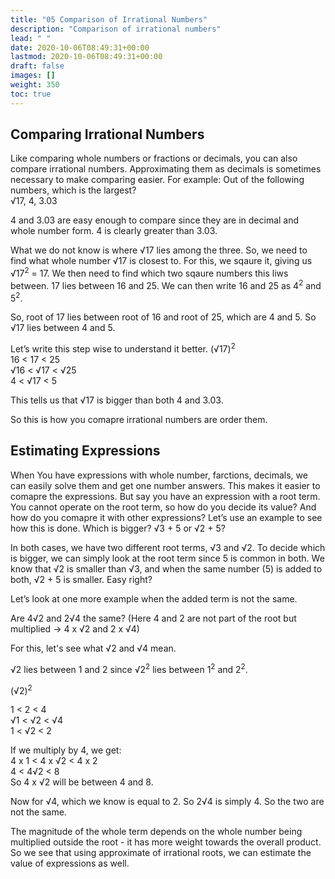 ```yaml
---
title: "05 Comparison of Irrational Numbers"
description: "Comparison of irrational numbers"
lead: " "
date: 2020-10-06T08:49:31+00:00
lastmod: 2020-10-06T08:49:31+00:00
draft: false
images: []
weight: 350
toc: true
---
```


## Comparing Irrational Numbers

Like comparing whole numbers or fractions or decimals, you can also compare irrational numbers. Approximating them as decimals is sometimes necessary to make comparing easier.
For example:
Out of the following numbers, which is the largest?  
√17, 4, 3.03

4 and 3.03 are easy enough to compare since they are in decimal and whole number form. 4 is clearly greater than 3.03. 

What we do not know is where √17 lies among the three. So, we need to find what whole number √17 is closest to. 
For this, we sqaure it, giving us √17<sup>2</sup> = 17. We then need to find which two sqaure numbers this liws between. 17 lies between 16 and 25. We can then write 16 and 25 as 4<sup>2</sup> and 5<sup>2</sup>. 

So, root of 17 lies between root of 16 and root of 25, which are 4 and 5. So √17 lies between 4 and 5. 

Let’s write this step wise to understand it better.
(√17)<sup>2</sup>  
16 < 17 < 25  
√16 < √17 < √25   
4 < √17 < 5  

This tells us that √17 is bigger than both 4 and 3.03.

So this is how you comapre irrational numbers are order them.

## Estimating Expressions

When You have expressions with whole number, farctions, decimals, we can easily solve them and get one number answers. This makes it easier to comapre the expressions.
But say you have an expression with a root term. You cannot operate on the root term, so how do you decide its value? And how do you comapre it with other expressions? 
Let’s use an example to see how this is done. 
Which is bigger? √3 + 5 or √2 + 5?

In both cases, we have two different root terms, √3 and √2. To decide which is bigger, we can simply look at the root term since 5 is common in both.
We know that √2 is smaller than √3, and when the same number (5) is added to both, √2 + 5 is smaller. Easy right?

Let’s look at one more example when the added term is not the same.

Are 4√2 and 2√4 the same? (Here 4 and 2 are not part of the root but multiplied -> 4 x √2 and 2 x √4)

For this, let's see what √2 and √4 mean. 

√2 lies between 1 and 2 since √2<sup>2</sup> lies between 1<sup>2</sup> and 2<sup>2</sup>.

(√2)<sup>2</sup>  

1 < 2 < 4  
√1 < √2 < √4   
1 < √2 < 2  

If we multiply by 4, we get:  
4 x 1 < 4 x √2 < 4 x 2  
4 < 4√2 < 8  
So 4 x √2 will be between 4 and 8. 

Now for √4, which we know is equal to 2. So 2√4 is simply 4. 
So the two are not the same. 

The magnitude of the whole term depends on the whole number being multiplied outside the root - it has more weight towards the overall product.
So we see that using approximate of irrational roots, we can estimate the value of expressions as well.
